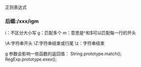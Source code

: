 正则表达式

### 后缀:/xxx/igm
i：不区分大小写
g：匹配多个
m：意思是^和$可以匹配每一行的开头

\A:字符串开头
\Z:字符串结束或行尾
\z：字符串结束

g 参数会影响一些函数的返回值：
String.prototype.match();
RegExp.prototype.exex();
